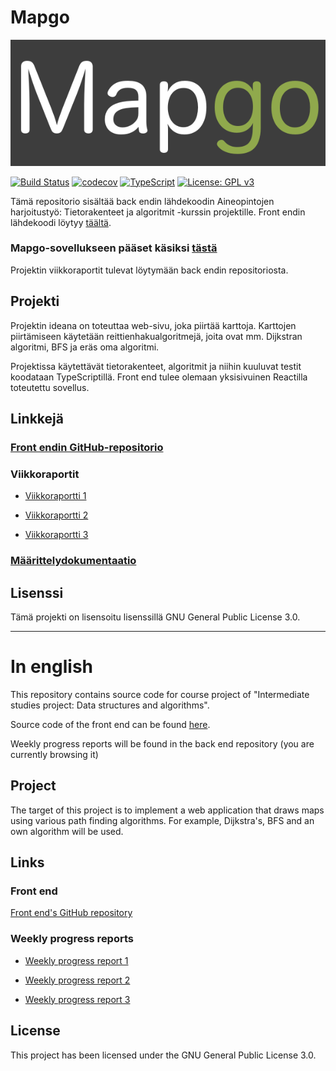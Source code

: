 # Mapgo

![Mapgo logo](doc/mapgo_logo.png)


[![Build Status](https://travis-ci.org/alehuo/mapgo-backend.svg?branch=master)](https://travis-ci.org/alehuo/mapgo-backend)
[![codecov](https://codecov.io/gh/alehuo/mapgo-backend/branch/master/graph/badge.svg)](https://codecov.io/gh/alehuo/mapgo-backend)
[![TypeScript](https://badges.frapsoft.com/typescript/code/typescript.svg?v=101)](https://github.com/ellerbrock/typescript-badges/)
[![License: GPL v3](https://img.shields.io/badge/License-GPL%20v3-blue.svg)](https://www.gnu.org/licenses/gpl-3.0)

Tämä repositorio sisältää back endin lähdekoodin Aineopintojen harjoitustyö: Tietorakenteet ja algoritmit -kurssin projektille. Front endin lähdekoodi löytyy [täältä](https://github.com/alehuo/mapgo-frontend).

### Mapgo-sovellukseen pääset käsiksi [tästä](http://mapgo-front.herokuapp.com/)

Projektin viikkoraportit tulevat löytymään back endin repositoriosta.


## Projekti

Projektin ideana on toteuttaa web-sivu, joka piirtää karttoja. Karttojen piirtämiseen käytetään reittienhakualgoritmejä, joita ovat mm. Dijkstran algoritmi, BFS ja eräs oma algoritmi.

Projektissa käytettävät tietorakenteet, algoritmit ja niihin kuuluvat testit koodataan TypeScriptillä. Front end tulee olemaan yksisivuinen Reactilla toteutettu sovellus.

## Linkkejä

### [Front endin GitHub-repositorio](https://github.com/alehuo/mapgo-frontend)

### Viikkoraportit

- [Viikkoraportti 1](https://github.com/alehuo/mapgo-backend/blob/master/doc/Viikkoraportti1.md)

- [Viikkoraportti 2](https://github.com/alehuo/mapgo-backend/blob/master/doc/Viikkoraportti2.md)

- [Viikkoraportti 3](https://github.com/alehuo/mapgo-backend/blob/master/doc/Viikkoraportti3.md)

### [Määrittelydokumentaatio](https://github.com/alehuo/mapgo-backend/blob/master/doc/määrittelydokumentaatio.md)

## Lisenssi

Tämä projekti on lisensoitu lisenssillä GNU General Public License 3.0.

-------------------------------------------

# In english

This repository contains source code for course project of "Intermediate studies project: Data structures and algorithms".

Source code of the front end can be found [here](https://github.com/alehuo/mapgo-frontend). 

Weekly progress reports will be found in the back end repository (you are currently browsing it)

## Project

The target of this project is to implement a web application that draws maps using various path finding algorithms. For example, Dijkstra's, BFS and an own algorithm will be used.

## Links

### Front end

[Front end's GitHub repository](https://github.com/alehuo/mapgo-frontend)

### Weekly progress reports

- [Weekly progress report 1](https://github.com/alehuo/mapgo-backend/blob/master/doc/Viikkoraportti1.md)

- [Weekly progress report 2](https://github.com/alehuo/mapgo-backend/blob/master/doc/Viikkoraportti2.md)

- [Weekly progress report 3](https://github.com/alehuo/mapgo-backend/blob/master/doc/Viikkoraportti3.md)

## License

This project has been licensed under the GNU General Public License 3.0.
